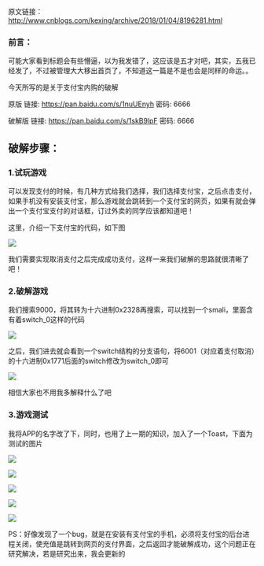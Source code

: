 原文链接：http://www.cnblogs.com/kexing/archive/2018/01/04/8196281.html

### 前言：

可能大家看到标题会有些懵逼，以为我发错了，这应该是五才对吧，其实，五我已经发了，不过被管理大大移出首页了，不知道这一篇是不是也会是同样的命运。。

今天所写的是关于支付宝内购的破解

原版 链接: https://pan.baidu.com/s/1nuUEnyh 密码: 6666

破解版 链接: https://pan.baidu.com/s/1skB9lpF 密码: 6666

破解步骤：
-----

### 1.试玩游戏

可以发现支付的时候，有几种方式给我们选择，我们选择支付宝，之后点击支付，如果手机没有安装支付宝，那么游戏就会跳转到一个支付宝的网页，如果有就会弹出一个支付宝支付的对话框，订过外卖的同学应该都知道吧！

这里，介绍一下支付宝的代码，如下图

![](http://images2017.cnblogs.com/blog/1210268/201801/1210268-20180104212727518-1697465370.png)

我们需要实现取消支付之后完成成功支付，这样一来我们破解的思路就很清晰了吧！

### 2.破解游戏

我们搜索9000，将其转为十六进制0x2328再搜索，可以找到一个smali，里面含有着switch_0这样的代码

![](http://images2017.cnblogs.com/blog/1210268/201801/1210268-20180104215049471-80503241.png)

之后，我们进去就会看到一个switch结构的分支语句，将6001（对应着支付取消）的十六进制0x1771后面的switch修改为switch_0即可

![](http://images2017.cnblogs.com/blog/1210268/201801/1210268-20180104215251518-705364007.png)

相信大家也不用我多解释什么了吧

### 3.游戏测试

我将APP的名字改了下，同时，也用了上一期的知识，加入了一个Toast，下面为测试的图片

 ![](http://images2017.cnblogs.com/blog/1210268/201801/1210268-20180104215541331-615543716.png)

![](http://images2017.cnblogs.com/blog/1210268/201801/1210268-20180104215706893-1586410408.jpg)

![](http://images2017.cnblogs.com/blog/1210268/201801/1210268-20180104215648268-327438482.jpg)

 ![](http://images2017.cnblogs.com/blog/1210268/201801/1210268-20180104215740565-1830218146.jpg)

![](http://images2017.cnblogs.com/blog/1210268/201801/1210268-20180104215610596-1598296159.jpg)

PS：好像发现了一个bug，就是在安装有支付宝的手机，必须将支付宝的后台进程关闭，使充值是跳转到网页的支付界面，之后返回才能破解成功，这个问题正在研究解决，若是研究出来，我会更新的